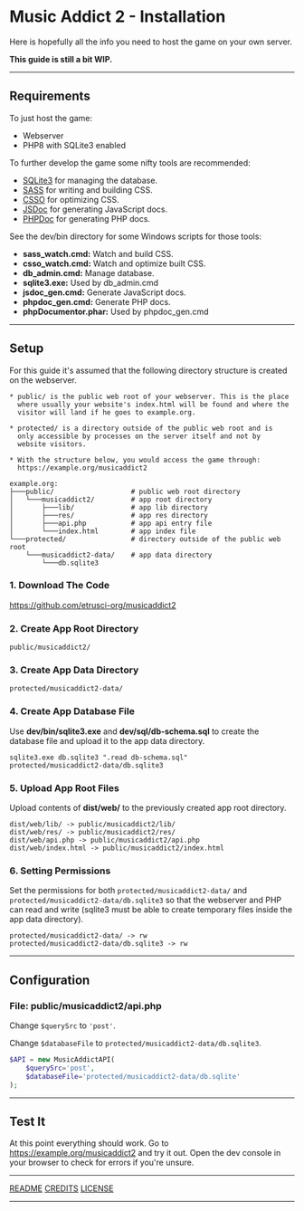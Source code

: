 # Music Addict 2 - Installation

Here is hopefully all the info you need to host the game on your own server.

**This guide is still a bit WIP.**

---

## Requirements

To just host the game:

- Webserver
- PHP8 with SQLite3 enabled

To further develop the game some nifty tools are recommended:

- [SQLite3](https://sqlite.org) for managing the database.
- [SASS](https://sass-lang.com) for  writing and building CSS.
- [CSSO](https://github.com/css/csso) for optimizing CSS.
- [JSDoc](https://jsdoc.app) for generating JavaScript docs.
- [PHPDoc](https://phpdoc.org) for generating PHP docs.

See the dev/bin directory for some Windows scripts for those tools:

- **sass_watch.cmd:** Watch and build CSS.
- **csso_watch.cmd:** Watch and optimize built CSS.
- **db_admin.cmd:** Manage database.
- **sqlite3.exe:** Used by db_admin.cmd
- **jsdoc_gen.cmd:** Generate JavaScript docs.
- **phpdoc_gen.cmd:** Generate PHP docs.
- **phpDocumentor.phar:** Used by phpdoc_gen.cmd

---

## Setup

For this guide it's assumed that the following directory structure is created on the webserver.

```text
* public/ is the public web root of your webserver. This is the place
  where usually your website's index.html will be found and where the
  visitor will land if he goes to example.org.

* protected/ is a directory outside of the public web root and is
  only accessible by processes on the server itself and not by
  website visitors.

* With the structure below, you would access the game through:
  https://example.org/musicaddict2

example.org:
├───public/                   # public web root directory
│   └───musicaddict2/         # app root directory
│       ├───lib/              # app lib directory
│       ├───res/              # app res directory
│       ├───api.php           # app api entry file
│       └───index.html        # app index file
└───protected/                # directory outside of the public web root
    └───musicaddict2-data/    # app data directory
        └───db.sqlite3
```

### 1. Download The Code

<https://github.com/etrusci-org/musicaddict2>

### 2. Create App Root Directory

```text
public/musicaddict2/
```

### 3. Create App Data Directory

```text
protected/musicaddict2-data/
```

### 4. Create App Database File

Use **dev/bin/sqlite3.exe** and **dev/sql/db-schema.sql** to create the database file and upload it to the app data directory.

```text
sqlite3.exe db.sqlite3 ".read db-schema.sql"
protected/musicaddict2-data/db.sqlite3
```

### 5. Upload App Root Files

Upload contents of **dist/web/** to the previously created app root directory.

```text
dist/web/lib/ -> public/musicaddict2/lib/
dist/web/res/ -> public/musicaddict2/res/
dist/web/api.php -> public/musicaddict2/api.php
dist/web/index.html -> public/musicaddict2/index.html
```

### 6. Setting Permissions

Set the permissions for both `protected/musicaddict2-data/` and `protected/musicaddict2-data/db.sqlite3` so that the webserver and PHP can read and write (sqlite3 must be able to create temporary files inside the app data directory).

```text
protected/musicaddict2-data/ -> rw
protected/musicaddict2-data/db.sqlite3 -> rw
```

---

## Configuration

### File: public/musicaddict2/api.php

Change `$querySrc` to `'post'`.

Change `$databaseFile` to `protected/musicaddict2-data/db.sqlite3`.

```php
$API = new MusicAddictAPI(
    $querySrc='post',
    $databaseFile='protected/musicaddict2-data/db.sqlite'
);
```

---

## Test It

At this point everything should work. Go to <https://example.org/musicaddict2> and try it out. Open the dev console in your browser to check for errors if you're unsure.

---

[README](https://github.com/etrusci-org/musicaddict2/blob/main/README.md)
[CREDITS](https://github.com/etrusci-org/musicaddict2/blob/main/CREDITS.md)
[LICENSE](https://github.com/etrusci-org/musicaddict2/blob/main/LICENSE.md)

---
